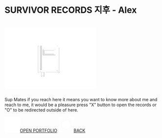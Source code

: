 # SURVIVOR RECORDS 지후 - Alex
# <a href="https://github.com/Allegsu/alex_portfolio"><img src="./src/media/images/readme_i/JEW.png" alt="Journal" width="300" height="200"></img></a>
<p>Sup Mates if you reach here it means you want to know more about me and reach to me, it would be a pleasure press "X" button to open the records or "O" to be redirected outside of here.</p>
<a href="https://Allegsu.github.io/alex_portfolio"><img src="./src/media/images/xbutton-ps.png" alt="X" width="50" height="50"></img><span>OPEN PORTFOLIO</span></a>
<a href="https://github.com/Allegsu"><img src="./src/media/images/readme_i/OButtonPS.png" alt="O" width="50" height="50"></img><span>BACK</span><a>

